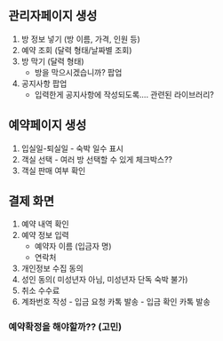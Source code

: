 ## 관리자페이지 생성
  1. 방 정보 넣기 (방 이름, 가격, 인원 등)
  2. 예약 조회 (달력 형태/날짜별 조회)
  3. 방 막기 (달력 형태)
     - 방을 막으시겠습니까? 팝업
  5. 공지사항 팝업
     - 입력한게 공지사항에 작성되도록.... 관련된 라이브러리?    

## 예약페이지 생성
  1. 입실일-퇴실일 - 숙박 일수 표시
  2. 객실 선택 - 여러 방 선택할 수 있게 체크박스??
  3. 객실 판매 여부 확인

## 결제 화면
  1. 예약 내역 확인
  2. 예약 정보 입력
     - 예약자 이름 (입금자 명)
     - 연락처
  3. 개인정보 수집 동의
  4. 성인 동의( 미성년자 아님, 미성년자 단독 숙박 불가)
  5. 취소 수수료
  6. 계좌번호 작성
    - 입금 요청 카톡 발송
    - 입금 확인 카톡 발송

### 예약확정을 해야할까?? (고민)
  
